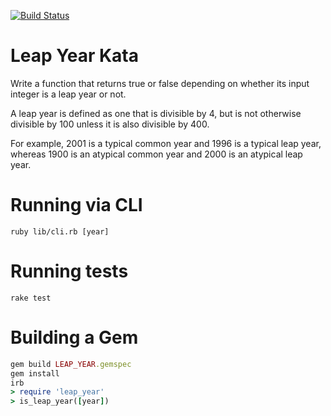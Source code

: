 [![Build Status](https://travis-ci.org/ddubson/code-dojo-rb.svg?branch=master)](https://travis-ci.org/ddubson/code-dojo-rb)

# Leap Year Kata

Write a function that returns true or false depending on
whether its input integer is a leap year or not.

A leap year is defined as one that is divisible by 4,
but is not otherwise divisible by 100 unless it is
also divisible by 400.

For example, 2001 is a typical common year and 1996
is a typical leap year, whereas 1900 is an atypical
common year and 2000 is an atypical leap year.

# Running via CLI

`ruby lib/cli.rb [year]`

# Running tests

`rake test`

# Building a Gem

```ruby
gem build LEAP_YEAR.gemspec
gem install
irb
> require 'leap_year'
> is_leap_year([year])
```
